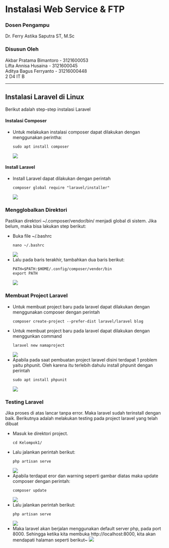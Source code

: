 # Instalasi Web Service & FTP
### Dosen Pengampu
Dr. Ferry Astika Saputra ST, M.Sc
### Disusun Oleh
Akbar Pratama Bimantoro - 3121600053<br>
Lifta Annisa Husaina - 3121600045<br>
Aditya Bagus Ferryanto - 31216000448<br>
2 D4 IT B

---

## Instalasi Laravel di Linux
Berikut adalah step-step instalasi Laravel
#### Instalasi Composer
- Untuk melakukan instalasi composer dapat dilakukan dengan menggunakan perintha:
    ```
    sudo apt install composer
    ```
    <img src="./image/install composer.jpeg">
#### Install Laravel
- Install Laravel dapat dilakukan dengan perintah
    ```
    composer global require "laravel/installer"
    ```
    <img src="./image/install laravel.jpeg">
### Mengglobalkan Direktori
Pastikan direktori ~/.composer/vendor/bin/ menjadi global di sistem. Jika belum, maka bisa lakukan step berikut:
- Buka file ~/.bashrc
    ```
    nano ~/.bashrc
    ```
    <img src="./image/install laravel.jpeg">
- Lalu pada baris terakhir, tambahkan dua baris berikut:
    ```
    PATH=$PATH:$HOME/.config/composer/vendor/bin
    export PATH
    ```
    <img src="./images/mengglobalkan direktori.jpeg">
### Membuat Project Laravel
- Untuk membuat project baru pada laravel dapat dilakukan dengan menggunakan composer dengan perintah 
    ```
    composer create-project --prefer-dist laravel/laravel blog
    ```
- Untuk membuat project baru pada laravel dapat dilakukan dengan menggunkan command
    ```
    laravel new namaproject
    ```
    <img src="./image/create project.jpeg">
- Apabila pada saat pembuatan project laravel disini terdapat 1 problem yaitu phpunit. Oleh karena itu terlebih dahulu install phpunit dengan perintah
    ```
    sudo apt install phpunit
    ```
    <img src="./image/install phpunit.jpeg">
    
### Testing Laravel
Jika proses di atas lancar tanpa error. Maka laravel sudah terinstall dengan baik. Berikutnya adalah melakukan testing pada project laravel yang telah dibuat
- Masuk ke direktori project.
    ```
    cd Kelompok1/
    ```
- Lalu jalankan perintah berikut:
    ```
    php artisan serve
    ```
    <img src="./image/test laravel 1.jpeg">
- Apabila terdapat eror dan warning seperti gambar diatas maka update composer dengan perintah:
    ```
    composer update
    ```
    <img src="./image/update composer.jpeg">
- Lalu jalankan perintah berikut:
    ```
    php artisan serve
    ```
    <img src="./image/test laravel 2.jpeg">
- Maka laravel akan berjalan menggunakan default server php, pada port 8000. Sehingga ketika kita membuka http://localhost:8000, kita akan mendapati halaman seperti berikut~
  <img src="./image/test web.jpeg">

